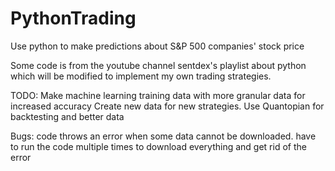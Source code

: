 # PythonTrading
Use python to make predictions about S&P 500 companies' stock price

Some code is from the youtube channel sentdex's playlist about python which will be modified to implement my own trading strategies.

TODO: 
Make machine learning training data with more granular data for increased accuracy
Create new data for new strategies.
Use Quantopian for backtesting and better data

Bugs: 
code throws an error when some data cannot be downloaded. have to run the code multiple times to download everything and get rid of the error